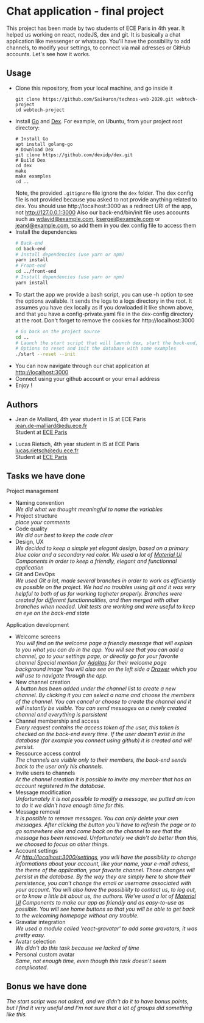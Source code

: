 
# Chat application - final project

This project has been made by two students of ECE Paris in 4th year. It helped us working on react, nodeJS, dex and git. 
It is basically a chat application like messenger or whatsapp. You'll have the possibility to add channels, to modify your settings, to connect via mail adresses or GitHub accounts. Let's see how it works.

## Usage

* Clone this repository, from your local machine, and go inside it
  ```
  git clone https://github.com/Saikuron/technos-web-2020.git webtech-project
  cd webtech-project
  ```
* Install [Go](https://golang.org/) and [Dex](https://dexidp.io/docs/getting-started/). For example, on Ubuntu, from your project root directory:   
  ```
  # Install Go
  apt install golang-go
  # Download Dex
  git clone https://github.com/dexidp/dex.git
  # Build Dex
  cd dex
  make
  make examples
  cd ..
  ```
  Note, the provided `.gitignore` file ignore the `dex` folder.
  The dex config file is not provided because you asked to not provide anything related to dex. You should use http://localhost:3000 as a redirect URI of the app, not http://127.0.0.1:3000
  Also our back-end/bin/init file uses accounts such as wdavid@example.com, ksergei@example.com or jeand@example.com, so add them in you dex config file to access them
* Install the dependencies
  ```bash
  # Back-end
  cd back-end
  # Install dependencies (use yarn or npm)
  yarn install
  # Front-end
  cd ../front-end
  # Install dependencies (use yarn or npm)
  yarn install
  ```
* To start the app we provide a bash script, you can use -h option to see the options available. It sends the logs to a logs directory in the root.
  It assumes you have dex locally as if you dowloaded it like shown above, and that you have a config-private.yaml file in the dex-config directory at the root. Don't forget to remove the cookies for http://localhost:3000
  ```bash
  # Go back on the project source
  cd ..
  # Launch the start script that will launch dex, start the back-end, and start the front-end
  # Options to reset and init the database with some examples
  ./start --reset --init
  ```
* You can now navigate through our chat application at [http://localhost:3000](http://localhost:3000)
* Connect using your github account or your email address
* Enjoy !

## Authors
* Jean de Malliard, 4th year student in IS at ECE Paris <br>
jean.de-malliard@edu.ece.fr<br>
Student at [ECE Paris](https://www.ece.fr)

* Lucas Rietsch, 4th year student in IS at ECE Paris <br>
lucas.rietsch@edu.ece.fr <br>
Student at [ECE Paris](https://www.ece.fr)

## Tasks we have done

Project management

* Naming convention   
  *We did what we thought meaningful to name the variables*
* Project structure   
  *place your comments*
* Code quality   
  *We did our best to keep the code clear*
* Design, UX   
  *We decided to keep a simple yet elegant design, based on a primary blue color and a secondary red color. We used a lot of [Material UI](https://material-ui.com/getting-started/installation/) Components in order to keep a friendly, elegant and functionnal application*
* Git and DevOps   
  *We used Git a lot, made several branches in order to work as efficiently as possible on the project. We had no troubles using git and it was very helpful to both of us for working togheter properly. Branches were created for different functionnalities, and then merged with other branches when needed. Unit tests are working and were useful to keep an eye on the back-end state*

Application development

* Welcome screens   
  *You will find on the welcome page a friendly message that will explain to you what you can do in the app. You will see that you can add a channel, go to your settings page, or directly go for your favorite channel*
  *Special mention for [Adaltas](https://www.adaltas.com) for their welcome page background image*
  *You will also see on the left side a [Drawer](https://material-ui.com/components/drawers/) which you will use to navigate through the app.*
* New channel creation   
  *A button has been added under the channel list to create a new channel. By clicking it you can select a name and choose the members of the channel. You can cancel or choose to create the channel and it will instantly be visible. You can send messages on a newly created channel and everything is persistent*
* Channel membership and access   
  *Every request contains the access token of the user, this token is checked on the back-end every time. If the user doesn't exist in the database (for example you connect using github) it is created and will persist.*
* Ressource access control   
  *The channels are visible only to their members, the back-end sends back to the user only his channels.*
* Invite users to channels   
  *At the channel creation it is possible to invite any member that has an account registered in the database.*
* Message modification   
  *Unfortunately it is not possible to modify a message, we putted an icon to do it we didn't have enough time for this.*
* Message removal   
  *It is possible to remove messages. You can only delete your own messages. After clicking the button you'll have to refresh the page or to go somewhere else and come back on the channel to see that the message has been removed. Unfortunately we didn't do better than this, we choosed to focus on other things.*
* Account settings   
  *At [http://localhost:3000/settings](http://localhost:3000/settings), you will have the possibility to change informations about your account, like your name, your e-mail adress, the theme of the application, your favorite channel. Those changes will persist in the database. By the way they are simply here to show their persistence, you can't change the email or username associated with your account. You will also have the possibility to contact us, to log out, or to know a little bit about us, the authors. We've used a lot of [Material UI](https://material-ui.com/getting-started/installation/) Components to make our app as friendly and as easy-to-use as possible. You will see home buttons so that you will be able to get back to the welcoming homepage without any trouble.*
* Gravatar integration   
  *We used a module called 'react-gravatar' to add some gravatars, it was pretty easy.*
* Avatar selection   
  *We didn't do this task because we lacked of time*
* Personal custom avatar   
  *Same, not enough time, even though this task doesn't seem complicated.*

## Bonus we have done

*The start script was not asked, and we didn't do it to have bonus points, but I find it very useful and I'm not sure that a lot of groups did something like this.*
